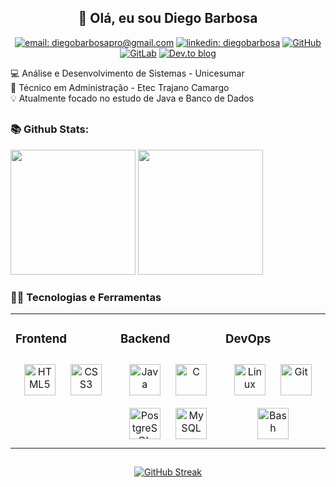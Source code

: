 <div align="center">

## 👋 Olá, eu sou Diego Barbosa

[![email: diegobarbosapro@gmail.com](https://img.shields.io/static/v1?label=Email&message=%20&color=8B89CC&labelColor=8B89CC&logoColor=FFF&style=for-the-badge&logo=protonmail)](mailto:diegobarbosapro@gmail.com)
[![linkedin: diegobarbosa](https://img.shields.io/static/v1?label=Linkedin&message=%20&color=0077B5&labelColor=0077B5&logoColor=FFF&style=for-the-badge&logo=linkedin)](https://www.linkedin.com/in/diegobarbosad/)
[![GitHub](https://img.shields.io/badge/github-%23121011.svg?style=for-the-badge&logo=github&logoColor=white)](https://github.com/sbarbosadiego)
[![GitLab](https://img.shields.io/badge/gitlab-%23181717.svg?style=for-the-badge&logo=gitlab&logoColor=white)](https://gitlab.com/diegobarbosapro)
[![Dev.to blog](https://img.shields.io/badge/dev.to-0A0A0A?style=for-the-badge&logo=dev.to&logoColor=white)](https://dev.to/sbarbosadiego)
  
</div>

<div>

<p>
  💻 Análise e Desenvolvimento de Sistemas - Unicesumar
  <br>
  📝 Técnico em Administração - Etec Trajano Camargo
  <br>
  💡 Atualmente focado no estudo de Java e Banco de Dados
</p>

</div>

##

<div align="left">
  
  ### 📚 Github Stats:

  <img height="200em" src="https://github-readme-stats-kpvaqn4mk-sbarbosadiego.vercel.app/api?username=sbarbosadiego&show_icons=true&theme=github_dark&include_all_commits=true"/>
  <img height="200em" src="https://github-readme-stats-kpvaqn4mk-sbarbosadiego.vercel.app/api/top-langs/?username=sbarbosadiego&layout=compact&langs_count=16&theme=github_dark&exclude_repo=IALog"/>

  
  ### 👨‍💻 Tecnologias e Ferramentas

  <table><tr><td valign="top" width="33%">

  ### Frontend  
  <div align="center">  
  <a href="https://en.wikipedia.org/wiki/HTML5" target="_blank"><img style="margin: 10px" src="https://profilinator.rishav.dev/skills-assets/html5-original-wordmark.svg" alt="HTML5" height="50" /></a>  
  <a href="https://www.w3schools.com/css/" target="_blank"><img style="margin: 10px" src="https://profilinator.rishav.dev/skills-assets/css3-original-wordmark.svg" alt="CSS3" height="50" /></a>  
  </div>

  </td><td valign="top" width="33%">

  ### Backend  
  <div align="center">  
  <a href="https://www.java.com/" target="_blank"><img style="margin: 10px" src="https://profilinator.rishav.dev/skills-assets/java-original-wordmark.svg" alt="Java" height="50" /></a>  
  <a href="https://www.cprogramming.com/" target="_blank"><img style="margin: 10px" src="https://profilinator.rishav.dev/skills-assets/c-original.svg" alt="C" height="50" /></a>  
  <a href="https://www.postgresql.org/" target="_blank"><img style="margin: 10px" src="https://profilinator.rishav.dev/skills-assets/postgresql-original-wordmark.svg" alt="PostgreSQL" height="50" /></a>  
  <a href="https://www.mysql.com/" target="_blank"><img style="margin: 10px" src="https://profilinator.rishav.dev/skills-assets/mysql-original-wordmark.svg" alt="MySQL" height="50" /></a>  
  </div>

  </td><td valign="top" width="33%">

  ### DevOps  
  <div align="center">  
  <a href="https://www.linux.org/" target="_blank"><img style="margin: 10px" src="https://profilinator.rishav.dev/skills-assets/linux-original.svg" alt="Linux" height="50" /></a>  
  <a href="https://github.com/" target="_blank"><img style="margin: 10px" src="https://profilinator.rishav.dev/skills-assets/git-scm-icon.svg" alt="Git" height="50" /></a>  
  <a href="https://www.gnu.org/software/bash/" target="_blank"><img style="margin: 10px" src="https://profilinator.rishav.dev/skills-assets/gnu_bash-icon.svg" alt="Bash" height="50" /></a>  
  </div>

  </td></tr></table>


</div>

<div align="center">

  ##

  [![GitHub Streak](https://streak-stats.demolab.com?user=sbarbosadiego&theme=github-dark-blue&date_format=j%20M%5B%20Y%5D)](https://git.io/streak-stats)

</div>
